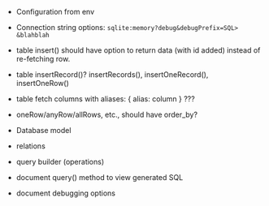 * Configuration from env

* Connection string options: `sqlite:memory?debug&debugPrefix=SQL> &blahblah`

* table insert() should have option to return data (with id added) instead of
  re-fetching row.

* table insertRecord()?  insertRecords(), insertOneRecord(), insertOneRow()

* table fetch columns with aliases: { alias: column } ???

* oneRow/anyRow/allRows, etc., should have order_by?

* Database model

* relations

* query builder (operations)

* document query() method to view generated SQL

* document debugging options